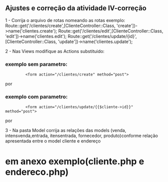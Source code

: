 ## Ajustes e correção da atividade IV-correção

1 - Corrija o arquivo de rotas nomeando as rotas exemplo:
Route::get('/clientes/create',[ClienteController::Class, 'create'])->name('clientes.create');
Route::get('/clientes/edit',[ClienteController::Class, 'edit'])->name('clientes.edit');
Route::get('/clientes/update/{id}',[ClienteController::Class, 'update'])->name('clientes.update');

2 -  Nas Views modifique as Actions substituido:

### exemplo sem parametro: 
             <form action="/clientes/create" method="post">
por
              <form action="{{route('clientes.create')}}" method="post">

### exemplo com parametro:
             <form action="/clientes/update/{{$cliente->id}}" method="post">
por
             <form action="{{route('clientes.update', ['id' => $cliente->id])}}" method="post">

3 - Na pasta Model corrija as relações das models (venda, intensvenda,entrada, itensentrada, fornecedor, produto)conforme relação apresentada entre o model cliente e endereço
# em anexo exemplo(cliente.php e endereco.php)
